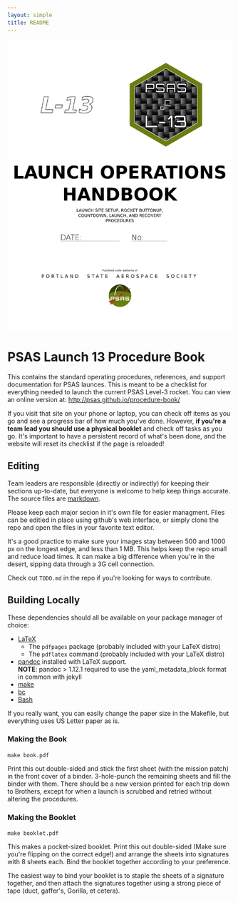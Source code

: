 ```yaml
---
layout: simple
title: README
---
```

![cover](format/procedurebook_cover.png)

# PSAS Launch 13 Procedure Book
This contains the standard operating procedures, references, and support documentation for PSAS launces.
This is meant to be a checklist for everything needed to launch the current PSAS Level-3 rocket.
You can view an online version at:
<http://psas.github.io/procedure-book/>

If you visit that site on your phone or laptop, 
you can check off items as you go and see a progress bar of how much you've done.
However, __if you're a team lead you should use a physical booklet__ and check off tasks as you go.
It's important to have a persistent record of what's been done, 
and the website will reset its checklist if the page is reloaded!

## Editing
Team leaders are responsible (directly or indirectly) for keeping their sections up-to-date,
but everyone is welcome to help keep things accurate.
The source files are [markdown](http://daringfireball.net/projects/markdown/syntax). 

Please keep each major secion in it's own file for easier managment. 
Files can be editied in place using github's web interface, 
or simply clone the repo and open the files in your favorite text editor.

It's a good practice to make sure your images stay 
between 500 and 1000 px on the longest edge, and less than 1 MB.
This helps keep the repo small and reduce load times.
It can make a big difference when you're in the desert, sipping data through a 3G cell connection.

Check out `TODO.md` in the repo if you're looking for ways to contribute.

## Building Locally
These dependencies should all be available on your package manager of choice: 

- [LaTeX](https://tug.org/texlive/)
    - The `pdfpages` package (probably included with your LaTeX distro)
    - The `pdflatex` command (probably included with your LaTeX distro)
- [pandoc](https://pandoc.org/) installed with LaTeX support.  
	**NOTE**: pandoc > 1.12.1 required to use the yaml_metadata_block format in common with jekyll
- [make](https://www.gnu.org/software/make/)
- [bc](https://www.gnu.org/software/bc/)
- [Bash](https://www.gnu.org/software/bash/)

If you really want, you can easily change the paper size in the Makefile, but everything uses US Letter paper as is.

### Making the Book
`make book.pdf`

Print this out double-sided and stick the first sheet (with the mission patch) in the front cover of a binder.
3-hole-punch the remaining sheets and fill the binder with them.
There should be a new version printed for each trip down to Brothers, 
except for when a launch is scrubbed and retried without altering the procedures.

### Making the Booklet
`make booklet.pdf` 

This makes a pocket-sized booklet.
Print this out double-sided (Make sure you're flipping on the correct edge!) 
and arrange the sheets into signatures with 8 sheets each.
Bind the booklet together according to your preference.

The easiest way to bind your booklet is to staple the sheets of a signature together,
and then attach the signatures together using a strong piece of tape (duct, gaffer's, Gorilla, et cetera).
